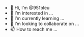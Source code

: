 - 👋 Hi, I’m @951bleu
- 👀 I’m interested in ...
- 🌱 I’m currently learning ...
- 💞️ I’m looking to collaborate on ...
- 📫 How to reach me ...

<!---
951bleu/951bleu is a ✨ special ✨ repository because its `README.md` (this file) appears on your GitHub profile.
You can click the Preview link to take a look at your changes.
--->
